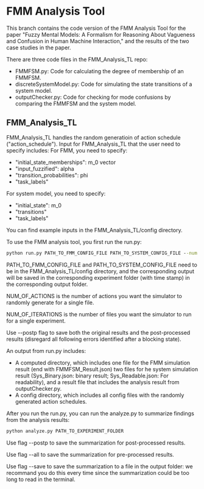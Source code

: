 # FMM Analysis Tool
This branch contains the code version of the FMM Analysis Tool for the paper "Fuzzy Mental Models: A Formalism for Reasoning About Vagueness and Confusion in Human Machine Interaction," and the results of the two case studies in the paper.

There are three code files in the FMM_Analysis_TL repo:
- FMMFSM.py: Code for calculating the degree of membership of an FMMFSM.
- discreteSystemModel.py: Code for simulating the state transitions of a system model.
- outputChecker.py: Code for checking for mode confusions by comparing the FMMFSM and the system model.

## FMM_Analysis_TL
FMM_Analysis_TL handles the random generatioin of action schedule ("action_schedule"). Input for FMM_Analysis_TL that the user need to specify includes:
For FMM, you need to specify:
- "initial_state_memberships": m_0 vector
- "input_fuzzified": alpha
- "transition_probabilities": phi
- "task_labels"

For system model, you need to specify:
- "initial_state": m_0
- "transitions"
- "task_labels"

You can find example inputs in the FMM_Analysis_TL/config directory.

To use the FMM analysis tool, you first run the run.py:

```bat
python run.py PATH_TO_FMM_CONFIG_FILE PATH_TO_SYSTEM_CONFIG_FILE --num NUM_OF_ACTIONS --iter NUM_OF_ITERATIONS --tl
```

PATH_TO_FMM_CONFIG_FILE and PATH_TO_SYSTEM_CONFIG_FILE need to be in the FMM_Analysis_TL/config directory, and the corresponding output will be saved in the corresponding experiment folder (with time stamp) in the corresponding output folder.

NUM_OF_ACTIONS is the number of actions you want the simulator to randomly generate for a single file.

NUM_OF_ITERATIONS is the number of files you want the simulator to run for a single experiment.

Use --postp flag to save both the original results and the post-processed results (disregard all following errors identified after a blocking state).

An output from run.py includes:
- A computed directory, which includes one file for the FMM simulation result (end with FMMFSM_Result.json) two files for he system simulation result (Sys_Binary.json: binary result; Sys_Readable.json: For readability), and a result file that includes the analysis result from outputChecker.py.
- A config directory, which includes all config files with the randomly generated action schedules.

After you run the run.py, you can run the analyze.py to summarize findings from the analysis results:

```bat
python analyze.py PATH_TO_EXPERIMENT_FOLDER
```

Use flag --postp to save the summarization for post-processed results.

Use flag --all to save the summarization for pre-processed results.

Use flag --save to save the summarization to a file in the output folder: we recommand you do this every time since the summarization could be too long to read in the terminal.
